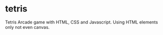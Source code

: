 # tetris
Tetris Arcade game with HTML, CSS and Javascript. Using HTML elements only not even canvas.
